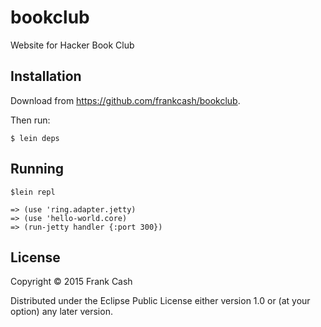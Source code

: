# bookclub

Website for Hacker Book Club

## Installation

Download from https://github.com/frankcash/bookclub.

Then run:

```
$ lein deps
```

## Running

```
$lein repl

=> (use 'ring.adapter.jetty)
=> (use 'hello-world.core)
=> (run-jetty handler {:port 300})
```

## License

Copyright © 2015 Frank Cash

Distributed under the Eclipse Public License either version 1.0 or (at
your option) any later version.
